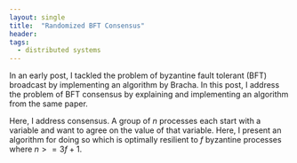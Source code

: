 ```yaml
---
layout: single
title:  "Randomized BFT Consensus"
header:
tags:
  - distributed systems
---
```


In an early post, I tackled the problem of byzantine fault tolerant (BFT)
broadcast by implementing an algorithm by Bracha. In this post, I address the
problem of BFT consensus by explaining and implementing an algorithm from the
same paper.

Here, I address consensus. A group of $n$ processes each start with a variable
and want to agree on the value of that variable. Here, I present an algorithm
for doing so which is optimally resilient to $f$ byzantine processes where $n >=
3f + 1$.
